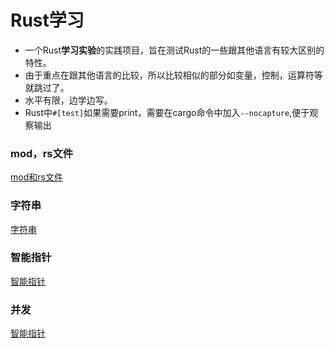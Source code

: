 # Rust学习
* 一个Rust**学习实验**的实践项目，旨在测试Rust的一些跟其他语言有较大区别的特性。
* 由于重点在跟其他语言的比较，所以比较相似的部分如变量，控制，运算符等就跳过了。
* 水平有限，边学边写。
* Rust中`#[test]`如果需要print，需要在cargo命令中加入`--nocapture`,便于观察输出
### mod，rs文件
[mod和rs文件](doc/mod.md)
### 字符串
[字符串](doc/string.md)
### 智能指针
[智能指针](doc/pointer.md)
### 并发
[智能指针](doc/concurrent.md)